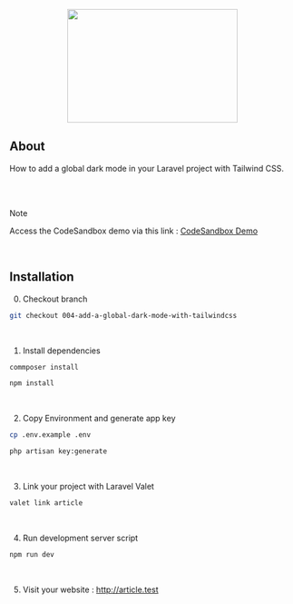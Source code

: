 <p align="center"><img src="https://raw.githubusercontent.com/capsulescodes/articles/main/capsules-articles-image.svg" width="300px" height="200px" /></p>


## About

How to add a global dark mode in your Laravel project with Tailwind CSS.

<br>
<br>

> [!NOTE]
> Access the CodeSandbox demo via this link : [CodeSandbox Demo ](https://codesandbox.io/p/devbox/github/capsulescodes/articles/tree/004-add-a-global-dark-mode-with-tailwindcss)

<br>

## Installation

0. Checkout branch

```bash
git checkout 004-add-a-global-dark-mode-with-tailwindcss
```

<br>

1. Install dependencies

```bash
commposer install

npm install
```

<br>

2. Copy Environment and generate app key

```bash
cp .env.example .env

php artisan key:generate
```

<br>

3. Link your project with Laravel Valet

```bash
valet link article
```

<br>

4. Run development server script

```bash
npm run dev
```

<br>

5. Visit your website : http://article.test
